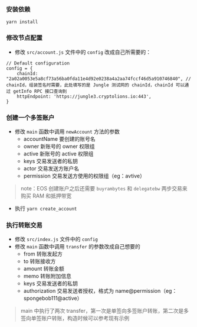 ### 安装依赖
``` yarn install ```

### 修改节点配置

- 修改 ```src/account.js``` 文件中的 ```config``` 改成自己所需要的：
```
// Default configuration
config = {
    chainId: "2a02a0053e5a8cf73a56ba0fda11e4d92e0238a4a2aa74fccf46d5a910746840", // chainId，组装签名时需要，此处填写的是 Jungle 测试网的 chainId，chainId 可以通过 getInfo RPC 接口查询到
    httpEndpoint: 'https://jungle3.cryptolions.io:443',
}
```

### 创建一个多签账户

- 修改 ```main``` 函数中调用 ```newAccount``` 方法的参数
    - accountName 要创建的账号名
    - owner 新账号的 owner 权限组
    - active 新账号的 active 权限组
    - keys 交易发送者的私钥
    - actor 交易发送方账户名
    - permission 交易发送方使用的权限组（eg：avtive）

> note：EOS 创建账户之后还需要 ```buyrambytes``` 和 ```delegatebw``` 两步交易来购买 RAM 和抵押带宽

- 执行 ```yarn create_account```


### 执行转账交易

- 修改 ```src/index.js``` 文件中的 ```config```
- 修改 ```main``` 函数中调用 ```transfer``` 的参数改成自己想要的
    - from 转账发起方
    - to 转账接收方
    - amount 转账金额
    - memo 转账附加信息
    - keys 交易发送者的私钥
    - authorization 交易发送者授权，格式为 name@permission（eg：spongebob111@active）
> main 中执行了两次 transfer，第一次是单签向多签账户转账，第二次是多签向单签账户转账，构造时候可以参考现有示例
